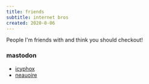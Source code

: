 ```yaml
---
title: friends
subtitle: internet bros
created: 2020-0-06
---
```


People I'm friends with and think you should checkout!

### mastodon

- [icyphox](https://icyphox.sh/)
- [neauoire](https://wiki.xxiivv.com/site/home.html)
